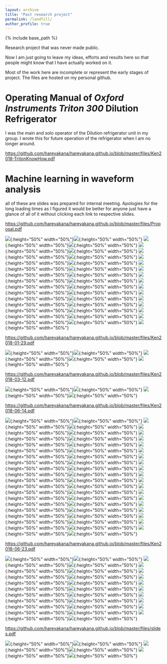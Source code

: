 ```yaml
---
layout: archive
title: "Past research project"
permalink: /landfill/
author_profile: true
---
```


{% include base_path %}

Research project that was never made public. 

Now I am just going to leave my ideas, efforts and results here so that people might know that I have actually worked on it.

Most of the work here are incomplete or represent the early stages of project. The files are hosted on my personal github.

Operating Manual of *Oxford Instruments Triton 300* Dilution Refrigerator
====
I was the main and solo operator of the Dilution refrigerator unit in my group. I wrote this for future operation of the refrigerator when I am no longer around.

<https://github.com/hareyakana/hareyakana.github.io/blob/master/files/Ken2018-TritonKnowHow.pdf>

Machine learning in waveform analysis
=====
all of these are slides was prepared for internal meeting. Apologies for the long loading times as I figured it would be better for anyone just have a glance of all of it without clicking each link to respective slides.

<https://github.com/hareyakana/hareyakana.github.io/blob/master/files/Proposal.pdf>

![](https://raw.githubusercontent.com/hareyakana/hareyakana.github.io/master/files/Proposal-01.jpg){:height="50%" width="50%"}![](https://raw.githubusercontent.com/hareyakana/hareyakana.github.io/master/files/Proposal-02.jpg){:height="50%" width="50%"}
![](https://raw.githubusercontent.com/hareyakana/hareyakana.github.io/master/files/Proposal-03.jpg){:height="50%" width="50%"}![](https://raw.githubusercontent.com/hareyakana/hareyakana.github.io/master/files/Proposal-04.jpg){:height="50%" width="50%"}
![](https://raw.githubusercontent.com/hareyakana/hareyakana.github.io/master/files/Proposal-05.jpg){:height="50%" width="50%"}![](https://raw.githubusercontent.com/hareyakana/hareyakana.github.io/master/files/Proposal-06.jpg){:height="50%" width="50%"}
![](https://raw.githubusercontent.com/hareyakana/hareyakana.github.io/master/files/Proposal-07.jpg){:height="50%" width="50%"}![](https://raw.githubusercontent.com/hareyakana/hareyakana.github.io/master/files/Proposal-08.jpg){:height="50%" width="50%"}
![](https://raw.githubusercontent.com/hareyakana/hareyakana.github.io/master/files/Proposal-09.jpg){:height="50%" width="50%"}![](https://raw.githubusercontent.com/hareyakana/hareyakana.github.io/master/files/Proposal-10.jpg){:height="50%" width="50%"}
![](https://raw.githubusercontent.com/hareyakana/hareyakana.github.io/master/files/Proposal-11.jpg){:height="50%" width="50%"}![](https://raw.githubusercontent.com/hareyakana/hareyakana.github.io/master/files/Proposal-12.jpg){:height="50%" width="50%"}
![](https://raw.githubusercontent.com/hareyakana/hareyakana.github.io/master/files/Proposal-13.jpg){:height="50%" width="50%"}![](https://raw.githubusercontent.com/hareyakana/hareyakana.github.io/master/files/Proposal-14.jpg){:height="50%" width="50%"}
![](https://raw.githubusercontent.com/hareyakana/hareyakana.github.io/master/files/Proposal-15.jpg){:height="50%" width="50%"}![](https://raw.githubusercontent.com/hareyakana/hareyakana.github.io/master/files/Proposal-16.jpg){:height="50%" width="50%"}
![](https://raw.githubusercontent.com/hareyakana/hareyakana.github.io/master/files/Proposal-17.jpg){:height="50%" width="50%"}![](https://raw.githubusercontent.com/hareyakana/hareyakana.github.io/master/files/Proposal-18.jpg){:height="50%" width="50%"}
![](https://raw.githubusercontent.com/hareyakana/hareyakana.github.io/master/files/Proposal-19.jpg){:height="50%" width="50%"}![](https://raw.githubusercontent.com/hareyakana/hareyakana.github.io/master/files/Proposal-20.jpg){:height="50%" width="50%"}
![](https://raw.githubusercontent.com/hareyakana/hareyakana.github.io/master/files/Proposal-21.jpg){:height="50%" width="50%"}![](https://raw.githubusercontent.com/hareyakana/hareyakana.github.io/master/files/Proposal-22.jpg){:height="50%" width="50%"}
![](https://raw.githubusercontent.com/hareyakana/hareyakana.github.io/master/files/Proposal-23.jpg){:height="50%" width="50%"}![](https://raw.githubusercontent.com/hareyakana/hareyakana.github.io/master/files/Proposal-24.jpg){:height="50%" width="50%"}
![](https://raw.githubusercontent.com/hareyakana/hareyakana.github.io/master/files/Proposal-25.jpg){:height="50%" width="50%"}![](https://raw.githubusercontent.com/hareyakana/hareyakana.github.io/master/files/Proposal-26.jpg){:height="50%" width="50%"}
![](https://raw.githubusercontent.com/hareyakana/hareyakana.github.io/master/files/Proposal-27.jpg){:height="50%" width="50%"}![](https://raw.githubusercontent.com/hareyakana/hareyakana.github.io/master/files/Proposal-28.jpg){:height="50%" width="50%"}
![](https://raw.githubusercontent.com/hareyakana/hareyakana.github.io/master/files/Proposal-29.jpg){:height="50%" width="50%"}![](https://raw.githubusercontent.com/hareyakana/hareyakana.github.io/master/files/Proposal-30.jpg){:height="50%" width="50%"}
![](https://raw.githubusercontent.com/hareyakana/hareyakana.github.io/master/files/Proposal-31.jpg){:height="50%" width="50%"}

<https://github.com/hareyakana/hareyakana.github.io/blob/master/files/Ken2018-01-29.pdf>

![](https://raw.githubusercontent.com/hareyakana/hareyakana.github.io/master/files/Ken2018-01-29-1.jpg){:height="50%" width="50%"}![](https://raw.githubusercontent.com/hareyakana/hareyakana.github.io/master/files/Ken2018-01-29-2.jpg){:height="50%" width="50%"}
![](https://raw.githubusercontent.com/hareyakana/hareyakana.github.io/master/files/Ken2018-01-29-3.jpg){:height="50%" width="50%"}![](https://raw.githubusercontent.com/hareyakana/hareyakana.github.io/master/files/Ken2018-01-29-4.jpg){:height="50%" width="50%"}
![](https://raw.githubusercontent.com/hareyakana/hareyakana.github.io/master/files/Ken2018-01-29-5.jpg){:height="50%" width="50%"}


<https://github.com/hareyakana/hareyakana.github.io/blob/master/files/Ken2018-03-12.pdf>

![](https://raw.githubusercontent.com/hareyakana/hareyakana.github.io/master/files/Ken2018-03-12-1.jpg){:height="50%" width="50%"}![](https://raw.githubusercontent.com/hareyakana/hareyakana.github.io/master/files/Ken2018-03-12-2.jpg){:height="50%" width="50%"}
![](https://raw.githubusercontent.com/hareyakana/hareyakana.github.io/master/files/Ken2018-03-12-3.jpg){:height="50%" width="50%"}![](https://raw.githubusercontent.com/hareyakana/hareyakana.github.io/master/files/Ken2018-03-12-4.jpg){:height="50%" width="50%"}

<https://github.com/hareyakana/hareyakana.github.io/blob/master/files/Ken2018-06-14.pdf>

![](https://raw.githubusercontent.com/hareyakana/hareyakana.github.io/master/files/Ken2018-06-14-01.jpg){:height="50%" width="50%"}![](https://raw.githubusercontent.com/hareyakana/hareyakana.github.io/master/files/Ken2018-06-14-02.jpg){:height="50%" width="50%"}
![](https://raw.githubusercontent.com/hareyakana/hareyakana.github.io/master/files/Ken2018-06-14-03.jpg){:height="50%" width="50%"}![](https://raw.githubusercontent.com/hareyakana/hareyakana.github.io/master/files/Ken2018-06-14-04.jpg){:height="50%" width="50%"}
![](https://raw.githubusercontent.com/hareyakana/hareyakana.github.io/master/files/Ken2018-06-14-05.jpg){:height="50%" width="50%"}![](https://raw.githubusercontent.com/hareyakana/hareyakana.github.io/master/files/Ken2018-06-14-06.jpg){:height="50%" width="50%"}
![](https://raw.githubusercontent.com/hareyakana/hareyakana.github.io/master/files/Ken2018-06-14-07.jpg){:height="50%" width="50%"}![](https://raw.githubusercontent.com/hareyakana/hareyakana.github.io/master/files/Ken2018-06-14-08.jpg){:height="50%" width="50%"}
![](https://raw.githubusercontent.com/hareyakana/hareyakana.github.io/master/files/Ken2018-06-14-09.jpg){:height="50%" width="50%"}![](https://raw.githubusercontent.com/hareyakana/hareyakana.github.io/master/files/Ken2018-06-14-10.jpg){:height="50%" width="50%"}
![](https://raw.githubusercontent.com/hareyakana/hareyakana.github.io/master/files/Ken2018-06-14-11.jpg){:height="50%" width="50%"}![](https://raw.githubusercontent.com/hareyakana/hareyakana.github.io/master/files/Ken2018-06-14-12.jpg){:height="50%" width="50%"}
![](https://raw.githubusercontent.com/hareyakana/hareyakana.github.io/master/files/Ken2018-06-14-13.jpg){:height="50%" width="50%"}![](https://raw.githubusercontent.com/hareyakana/hareyakana.github.io/master/files/Ken2018-06-14-14.jpg){:height="50%" width="50%"}
![](https://raw.githubusercontent.com/hareyakana/hareyakana.github.io/master/files/Ken2018-06-14-15.jpg){:height="50%" width="50%"}![](https://raw.githubusercontent.com/hareyakana/hareyakana.github.io/master/files/Ken2018-06-14-16.jpg){:height="50%" width="50%"}
![](https://raw.githubusercontent.com/hareyakana/hareyakana.github.io/master/files/Ken2018-06-14-17.jpg){:height="50%" width="50%"}![](https://raw.githubusercontent.com/hareyakana/hareyakana.github.io/master/files/Ken2018-06-14-18.jpg){:height="50%" width="50%"}
![](https://raw.githubusercontent.com/hareyakana/hareyakana.github.io/master/files/Ken2018-06-14-19.jpg){:height="50%" width="50%"}![](https://raw.githubusercontent.com/hareyakana/hareyakana.github.io/master/files/Ken2018-06-14-20.jpg){:height="50%" width="50%"}
![](https://raw.githubusercontent.com/hareyakana/hareyakana.github.io/master/files/Ken2018-06-14-21.jpg){:height="50%" width="50%"}![](https://raw.githubusercontent.com/hareyakana/hareyakana.github.io/master/files/Ken2018-06-14-22.jpg){:height="50%" width="50%"}
![](https://raw.githubusercontent.com/hareyakana/hareyakana.github.io/master/files/Ken2018-06-14-23.jpg){:height="50%" width="50%"}![](https://raw.githubusercontent.com/hareyakana/hareyakana.github.io/master/files/Ken2018-06-14-24.jpg){:height="50%" width="50%"}
![](https://raw.githubusercontent.com/hareyakana/hareyakana.github.io/master/files/Ken2018-06-14-25.jpg){:height="50%" width="50%"}![](https://raw.githubusercontent.com/hareyakana/hareyakana.github.io/master/files/Ken2018-06-14-26.jpg){:height="50%" width="50%"}
![](https://raw.githubusercontent.com/hareyakana/hareyakana.github.io/master/files/Ken2018-06-14-27.jpg){:height="50%" width="50%"}![](https://raw.githubusercontent.com/hareyakana/hareyakana.github.io/master/files/Ken2018-06-14-28.jpg){:height="50%" width="50%"}
![](https://raw.githubusercontent.com/hareyakana/hareyakana.github.io/master/files/Ken2018-06-14-29.jpg){:height="50%" width="50%"}![](https://raw.githubusercontent.com/hareyakana/hareyakana.github.io/master/files/Ken2018-06-14-30.jpg){:height="50%" width="50%"}
![](https://raw.githubusercontent.com/hareyakana/hareyakana.github.io/master/files/Ken2018-06-14-31.jpg){:height="50%" width="50%"}![](https://raw.githubusercontent.com/hareyakana/hareyakana.github.io/master/files/Ken2018-06-14-32.jpg){:height="50%" width="50%"}
![](https://raw.githubusercontent.com/hareyakana/hareyakana.github.io/master/files/Ken2018-06-14-33.jpg){:height="50%" width="50%"}![](https://raw.githubusercontent.com/hareyakana/hareyakana.github.io/master/files/Ken2018-06-14-34.jpg){:height="50%" width="50%"}
![](https://raw.githubusercontent.com/hareyakana/hareyakana.github.io/master/files/Ken2018-06-14-35.jpg){:height="50%" width="50%"}![](https://raw.githubusercontent.com/hareyakana/hareyakana.github.io/master/files/Ken2018-06-14-36.jpg){:height="50%" width="50%"}
![](https://raw.githubusercontent.com/hareyakana/hareyakana.github.io/master/files/Ken2018-06-14-37.jpg){:height="50%" width="50%"}![](https://raw.githubusercontent.com/hareyakana/hareyakana.github.io/master/files/Ken2018-06-14-38.jpg){:height="50%" width="50%"}
![](https://raw.githubusercontent.com/hareyakana/hareyakana.github.io/master/files/Ken2018-06-14-39.jpg){:height="50%" width="50%"}![](https://raw.githubusercontent.com/hareyakana/hareyakana.github.io/master/files/Ken2018-06-14-40.jpg){:height="50%" width="50%"}

<https://github.com/hareyakana/hareyakana.github.io/blob/master/files/Ken2018-06-23.pdf>

![](https://raw.githubusercontent.com/hareyakana/hareyakana.github.io/master/files/Ken2018-06-23-01.jpg){:height="50%" width="50%"}![](https://raw.githubusercontent.com/hareyakana/hareyakana.github.io/master/files/Ken2018-06-23-02.jpg){:height="50%" width="50%"}
![](https://raw.githubusercontent.com/hareyakana/hareyakana.github.io/master/files/Ken2018-06-23-03.jpg){:height="50%" width="50%"}![](https://raw.githubusercontent.com/hareyakana/hareyakana.github.io/master/files/Ken2018-06-23-04.jpg){:height="50%" width="50%"}
![](https://raw.githubusercontent.com/hareyakana/hareyakana.github.io/master/files/Ken2018-06-23-05.jpg){:height="50%" width="50%"}![](https://raw.githubusercontent.com/hareyakana/hareyakana.github.io/master/files/Ken2018-06-23-06.jpg){:height="50%" width="50%"}
![](https://raw.githubusercontent.com/hareyakana/hareyakana.github.io/master/files/Ken2018-06-23-07.jpg){:height="50%" width="50%"}![](https://raw.githubusercontent.com/hareyakana/hareyakana.github.io/master/files/Ken2018-06-23-08.jpg){:height="50%" width="50%"}
![](https://raw.githubusercontent.com/hareyakana/hareyakana.github.io/master/files/Ken2018-06-23-09.jpg){:height="50%" width="50%"}![](https://raw.githubusercontent.com/hareyakana/hareyakana.github.io/master/files/Ken2018-06-23-10.jpg){:height="50%" width="50%"}
![](https://raw.githubusercontent.com/hareyakana/hareyakana.github.io/master/files/Ken2018-06-23-11.jpg){:height="50%" width="50%"}![](https://raw.githubusercontent.com/hareyakana/hareyakana.github.io/master/files/Ken2018-06-23-12.jpg){:height="50%" width="50%"}
![](https://raw.githubusercontent.com/hareyakana/hareyakana.github.io/master/files/Ken2018-06-23-13.jpg){:height="50%" width="50%"}![](https://raw.githubusercontent.com/hareyakana/hareyakana.github.io/master/files/Ken2018-06-23-14.jpg){:height="50%" width="50%"}
![](https://raw.githubusercontent.com/hareyakana/hareyakana.github.io/master/files/Ken2018-06-23-15.jpg){:height="50%" width="50%"}![](https://raw.githubusercontent.com/hareyakana/hareyakana.github.io/master/files/Ken2018-06-23-16.jpg){:height="50%" width="50%"}
![](https://raw.githubusercontent.com/hareyakana/hareyakana.github.io/master/files/Ken2018-06-23-17.jpg){:height="50%" width="50%"}![](https://raw.githubusercontent.com/hareyakana/hareyakana.github.io/master/files/Ken2018-06-23-18.jpg){:height="50%" width="50%"}
![](https://raw.githubusercontent.com/hareyakana/hareyakana.github.io/master/files/Ken2018-06-23-19.jpg){:height="50%" width="50%"}![](https://raw.githubusercontent.com/hareyakana/hareyakana.github.io/master/files/Ken2018-06-23-20.jpg){:height="50%" width="50%"}
![](https://raw.githubusercontent.com/hareyakana/hareyakana.github.io/master/files/Ken2018-06-23-21.jpg){:height="50%" width="50%"}![](https://raw.githubusercontent.com/hareyakana/hareyakana.github.io/master/files/Ken2018-06-23-22.jpg){:height="50%" width="50%"}

<https://github.com/hareyakana/hareyakana.github.io/blob/master/files/slides.pdf>

![](https://raw.githubusercontent.com/hareyakana/hareyakana.github.io/master/files/slides-1.jpg){:height="50%" width="50%"}![](https://raw.githubusercontent.com/hareyakana/hareyakana.github.io/master/files/slides-2.jpg){:height="50%" width="50%"}
![](https://raw.githubusercontent.com/hareyakana/hareyakana.github.io/master/files/slides-3.jpg){:height="50%" width="50%"}![](https://raw.githubusercontent.com/hareyakana/hareyakana.github.io/master/files/slides-4.jpg){:height="50%" width="50%"}
![](https://raw.githubusercontent.com/hareyakana/hareyakana.github.io/master/files/slides-5.jpg){:height="50%" width="50%"}![](https://raw.githubusercontent.com/hareyakana/hareyakana.github.io/master/files/slides-6.jpg){:height="50%" width="50%"}
